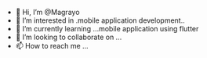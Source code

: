 - 👋 Hi, I’m @Magrayo
- 👀 I’m interested in .mobile application development..
- 🌱 I’m currently learning ...mobile application using flutter
- 💞️ I’m looking to collaborate on ...
- 📫 How to reach me ...

<!---
Magrayo/Magrayo is a ✨ special ✨ repository because its `README.md` (this file) appears on your GitHub profile.
You can click the Preview link to take a look at your changes.
--->
